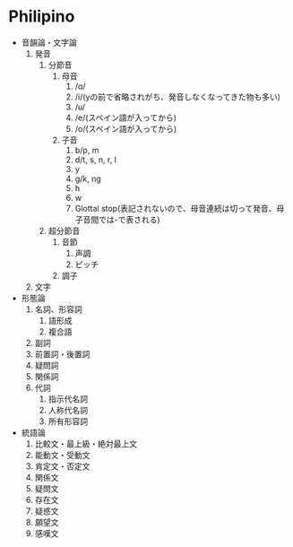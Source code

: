 # Philipino

- 音韻論・文字論
    1. 発音
        1. 分節音
            1. 母音
                1. /ɑ/
                2. /i/(yの前で省略されがち、発音しなくなってきた物も多い)
                3. /u/
                4. /e/(スペイン語が入ってから)
                5. /o/(スペイン語が入ってから)
            2. 子音
                1. b/p, m
                2. d/t, s, n, r, l
                3. y
                4. g/k, ng
                5. h
                6. w
                7. Glottal stop(表記されないので、母音連続は切って発音、母子音間では-で表される)
        2. 超分節音
            1. 音節
                1. 声調
                2. ピッチ
            2. 調子
    2. 文字
- 形態論
    1. 名詞、形容詞
        1. 語形成
        2. 複合語
    2. 副詞
    3. 前置詞・後置詞
    4. 疑問詞
    5. 関係詞
    6. 代詞
        1. 指示代名詞
        2. 人称代名詞
        3. 所有形容詞
- 統語論
    1. 比較文・最上級・絶対最上文
    2. 能動文・受動文
    3. 肯定文・否定文
    4. 関係文
    5. 疑問文
    6. 存在文
    7. 疑惑文
    8. 願望文
    9. 感嘆文
